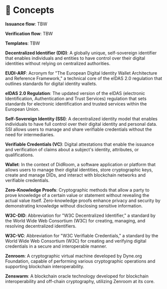 # 📑 Concepts

**Issuance flow**: TBW

**Verification flow**: TBW

**Templates**: TBW

**Decentralized Identifier (DID)**: A globally unique, self-sovereign identifier that enables individuals and entities to have control over their digital identities without relying on centralized authorities.

**EUDI-ARF**: Acronym for "The European Digital Identity Wallet Architecture and Reference Framework," a technical core of the eIDAS 2.0 regulation that outlines standards for digital identity wallets.

**eIDAS 2.0 Regulation**: The updated version of the eIDAS (electronic Identification, Authentication and Trust Services) regulation that sets standards for electronic identification and trusted services within the European Union.

**Self-Sovereign Identity (SSI)**: A decentralized identity model that enables individuals to have full control over their digital identity and personal data. SSI allows users to manage and share verifiable credentials without the need for intermediaries.

**Verifiable Credentials (VC)**: Digital attestations that enable the issuance and verification of claims about a subject's identity, attributes, or qualifications.

**Wallet**: In the context of DidRoom, a software application or platform that allows users to manage their digital identities, store cryptographic keys, create and manage DIDs, and interact with blockchain networks and verifiable credentials.

**Zero-Knowledge Proofs**: Cryptographic methods that allow a party to prove knowledge of a certain value or statement without revealing the actual value itself. Zero-knowledge proofs enhance privacy and security by demonstrating knowledge without disclosing sensitive information.

**W3C-DID**: Abbreviation for "W3C Decentralized Identifier," a standard by the World Wide Web Consortium (W3C) for creating, managing, and resolving decentralized identifiers.

**W3C-VC**: Abbreviation for "W3C Verifiable Credentials," a standard by the World Wide Web Consortium (W3C) for creating and verifying digital credentials in a secure and interoperable manner.

**Zenroom**: A cryptographic virtual machine developed by Dyne.org Foundation, capable of performing various cryptographic operations and supporting blockchain interoperability.

**Zenswarm**: A blockchain oracle technology developed for blockchain interoperability and off-chain cryptography, utilizing Zenroom at its core.
